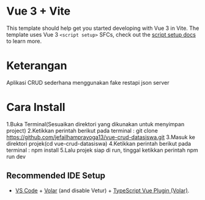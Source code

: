 # Vue 3 + Vite

This template should help get you started developing with Vue 3 in Vite. The template uses Vue 3 `<script setup>` SFCs, check out the [script setup docs](https://v3.vuejs.org/api/sfc-script-setup.html#sfc-script-setup) to learn more.

# Keterangan
Aplikasi CRUD sederhana menggunakan fake restapi json server

# Cara Install
1.Buka Terminal(Sesuaikan direktori yang dikunakan untuk menyimpan project)
2.Ketikkan perintah berikut pada terminal : git clone https://github.com/jefailhamprayoga13/vue-crud-datasiswa.git
3.Masuk ke direktori projek(cd vue-crud-datasiswa)
4.Ketikkan perintah berikut pada terminal : npm install
5.Lalu projek siap di run, tinggal ketikkan perintah npm run dev


## Recommended IDE Setup

- [VS Code](https://code.visualstudio.com/) + [Volar](https://marketplace.visualstudio.com/items?itemName=Vue.volar) (and disable Vetur) + [TypeScript Vue Plugin (Volar)](https://marketplace.visualstudio.com/items?itemName=Vue.vscode-typescript-vue-plugin).
